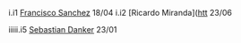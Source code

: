 i.i1 [Francisco Sanchez](https://github.com/Franciscosanchezl) 18/04
i.i2 [Ricardo Miranda]([htt](https://github.com/Rcrdo0409) 23/06


iiiii.i5 [Sebastian Danker](https://github.com/SDanker) 23/01
